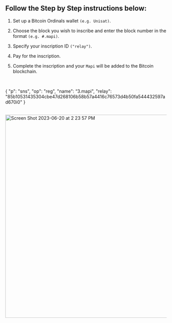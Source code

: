

## Follow the Step by Step instructions below:

1. Set up a Bitcoin Ordinals wallet `(e.g. Unisat)`.

2. Choose the block you wish to inscribe and enter the block number in the format `(e.g. #.mapi)`.
   
4. Specify your inscription ID `("relay")`.

5. Pay for the inscription.
   
6. Complete the inscription and your `Mapi` will be added to the Bitcoin blockchain.
   
<br>


{ 
  "p": "sns",
  "op": "reg",
  "name": “3.mapi",
  "relay": "85b10531435304cbe47d268106b58b57a4416c76573d4b50fa544432597ad670i0"
}

<br>


<img width="635" alt="Screen Shot 2023-06-20 at 2 23 57 PM" src="https://github.com/3D4D5D/3D4D5D/assets/130207760/b51726c2-9b57-48f4-8021-d9a21e1d3374">

